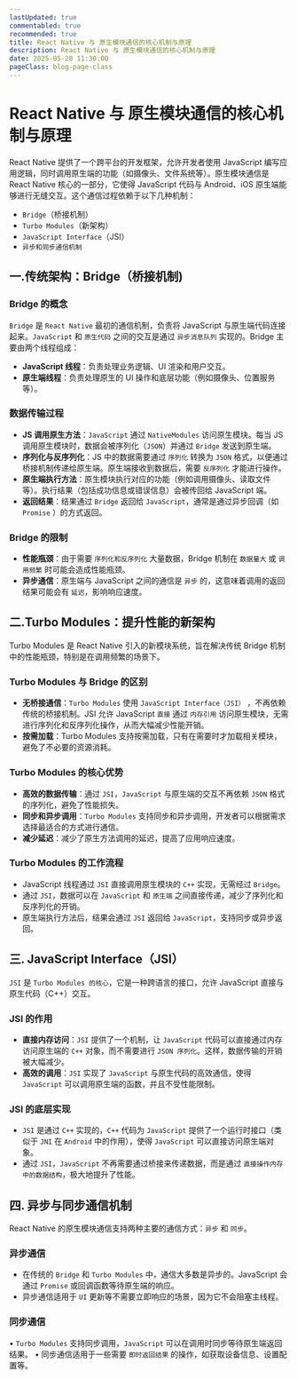 ```yaml
---
lastUpdated: true
commentabled: true
recommended: true
title: React Native 与 原生模块通信的核心机制与原理
description: React Native 与 原生模块通信的核心机制与原理
date: 2025-05-28 11:30:00 
pageClass: blog-page-class
---
```


# React Native 与 原生模块通信的核心机制与原理 #

React Native 提供了一个跨平台的开发框架，允许开发者使用 JavaScript 编写应用逻辑，同时调用原生端的功能（如摄像头、文件系统等）。原生模块通信是 React Native 核心的一部分，它使得 JavaScript 代码与 Android、iOS 原生端能够进行无缝交互。这个通信过程依赖于以下几种机制：

- `Bridge`（桥接机制）
- `Turbo Modules`（新架构）
- `JavaScript Interface`（JSI）
- `异步和同步通信机制`

## 一.传统架构：Bridge（桥接机制) ##

### Bridge 的概念 ###

`Bridge` 是 `React Native` 最初的通信机制，负责将 JavaScript 与原生端代码连接起来。`JavaScript` 和 `原生代码` 之间的交互是通过 `异步消息队列` 实现的。Bridge 主要由两个线程组成：

- **JavaScript 线程**：负责处理业务逻辑、UI 渲染和用户交互。
- **原生端线程**：负责处理原生的 UI 操作和底层功能（例如摄像头、位置服务等）。

### 数据传输过程 ###

- **JS 调用原生方法**：`JavaScript` 通过 `NativeModules` 访问原生模块。每当 JS 调用原生模块时，数据会被序列化（`JSON`）并通过 `Bridge` 发送到原生端。
- **序列化与反序列化**：JS 中的数据需要通过 `序列化` 转换为 `JSON` 格式，以便通过桥接机制传递给原生端。原生端接收到数据后，需要 `反序列化` 才能进行操作。
- **原生端执行方法**：原生模块执行对应的功能（例如调用摄像头、读取文件等）。执行结果（包括成功信息或错误信息）会被传回给 JavaScript 端。
- **返回结果**：结果通过 `Bridge` 返回给 `JavaScript`，通常是通过异步回调（如 `Promise` ）的方式返回。

### Bridge 的限制 ###

- **性能瓶颈**：由于需要 `序列化和反序列化` 大量数据，Bridge 机制在 `数据量大` 或 `调用频繁` 时可能会造成性能瓶颈。
- **异步通信**：原生端与 JavaScript 之间的通信是 `异步` 的，这意味着调用的返回结果可能会有 `延迟`，影响响应速度。

## 二.Turbo Modules：提升性能的新架构 ##

Turbo Modules 是 React Native 引入的新模块系统，旨在解决传统 Bridge 机制中的性能瓶颈，特别是在调用频繁的场景下。

### Turbo Modules 与 Bridge 的区别 ###

- **无桥接通信**：`Turbo Modules` 使用 `JavaScript Interface（JSI）` ，不再依赖传统的桥接机制。JSI 允许 JavaScript `直接` 通过 `内存引用` 访问原生模块，无需进行序列化和反序列化操作，从而大幅减少性能开销。
- **按需加载**：Turbo Modules 支持按需加载，只有在需要时才加载相关模块，避免了不必要的资源消耗。

### Turbo Modules 的核心优势 ###

- **高效的数据传输**：通过 `JSI`，`JavaScript` 与原生端的交互不再依赖 `JSON` 格式的序列化，避免了性能损失。
- **同步和异步调用**：`Turbo Modules` 支持同步和异步调用，开发者可以根据需求选择最适合的方式进行通信。
- **减少延迟**：减少了原生方法调用的延迟，提高了应用响应速度。

### Turbo Modules 的工作流程 ###

- JavaScript 线程通过 `JSI` 直接调用原生模块的 `C++` 实现，无需经过 `Bridge`。
- 通过 `JSI`，数据可以在 `JavaScript` 和 `原生端` 之间直接传递，减少了序列化和反序列化的开销。
- 原生端执行方法后，结果会通过 `JSI` 返回给 `JavaScript`，支持同步或异步返回。

## 三. JavaScript Interface（JSI） ##

`JSI` 是 `Turbo Modules 的核心`，它是一种跨语言的接口，允许 JavaScript 直接与原生代码（C++）交互。

### JSI 的作用 ###

- **直接内存访问**：`JSI` 提供了一个机制，让 `JavaScript` 代码可以直接通过内存访问原生端的 `C++` 对象，而不需要进行 `JSON 序列化`。这样，数据传输的开销被大幅减少。
- **高效的调用**：`JSI` 实现了 `JavaScript` 与原生代码的高效通信，使得 `JavaScript` 可以调用原生端的函数，并且不受性能限制。

### JSI 的底层实现 ###

- `JSI` 是通过 `C++` 实现的，`C++` 代码为 `JavaScript` 提供了一个运行时接口（类似于 `JNI` 在 `Android` 中的作用），使得 `JavaScript` 可以直接访问原生端对象。
- 通过 `JSI`，`JavaScript` 不再需要通过桥接来传递数据，而是通过 `直接操作内存中的数据结构`，极大地提升了性能。

## 四. 异步与同步通信机制 ##

React Native 的原生模块通信支持两种主要的通信方式：`异步` 和 `同步`。

### 异步通信 ###

- 在传统的 `Bridge` 和 `Turbo Modules` 中，通信大多数是异步的。JavaScript 会通过 `Promise` 或回调函数等待原生端的响应。
- 异步通信适用于 `UI` 更新等不需要立即响应的场景，因为它不会阻塞主线程。

### 同步通信 ###

• `Turbo Modules` 支持同步调用，`JavaScript` 可以在调用时同步等待原生端返回结果。
• 同步通信适用于一些需要 `即时返回结果` 的操作，如获取设备信息、设置配置等。
